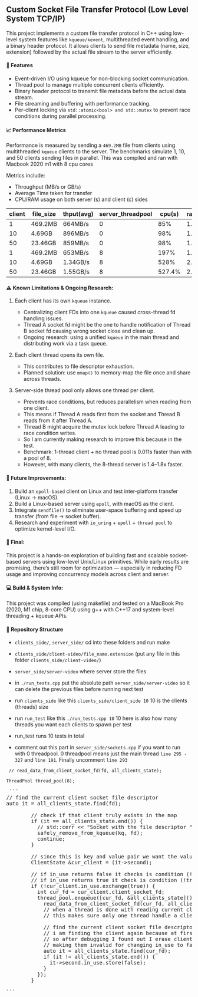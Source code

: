 ## Custom Socket File Transfer Protocol (Low Level System TCP/IP)

This project implements a custom file transfer protocol in C++ using low-level system features like `kqueue/kevent`, multithreaded event handling, and a binary header protocol.
It allows clients to send file metadata (name, size, extension) followed by the actual file stream to the server efficiently.

#### 🔧 Features

- Event-driven I/O using kqueue for non-blocking socket communication.
- Thread pool to manage multiple concurrent clients efficiently.
- Binary header protocol to transmit file metadata before the actual data stream.
- File streaming and buffering with performance tracking.
- Per-client locking via `std::atomic<bool> and std::mutex` to prevent race conditions during parallel processing.

#### 📈 Performance Metrics

Performance is measured by sending a `469.2MB` file from clients using multithreaded `kqueue` clients to the server.
The benchmarks simulate 1, 10, and 50 clients sending files in parallel.
This was compiled and ran with Macbook 2020 m1 with 8 cpu cores

Metrics include:

- Throughput (MB/s or GB/s)
- Average Time taken for transfer
- CPU/RAM usage on both server (s) and client (c) sides

| client | file_size | thput(avg) | server_threadpool | cpu(s) | ram(s) | cpu(c) | ram(c) | avg_time | min_time | max_time |
| ------ | --------- | ---------- | ----------------- | ------ | ------ | ------ | ------ | -------- | -------- | -------- |
| 1      | 469.2MB   | 664MB/s    | 0                 | 85%    | 1.1MB  | 35%    | 1.1MB  | 0.7062s  | 0.6604s  | 0.8689s  |
| 10     | 4.69GB    | 896MB/s    | 0                 | 98%    | 1.8MB  | 50%    | 1.7MB  | 5.1114s  | 4.2384s  | 5.7717s  |
| 50     | 23.46GB   | 859MB/s    | 0                 | 98%    | 1.8MB  | 51%    | 2.7MB  | 27.305s  | 24.788s  | 30.330s  |
| 1      | 469.2MB   | 653MB/s    | 8                 | 197%   | 1.5MB  | --     | 1.0MB  | 0.7177s  | 0.6723s  | 0.8212s  |
| 10     | 4.69GB    | 1.34GB/s   | 8                 | 528%   | 2.0MB  | 73.8%  | 1.7MB  | 3.4927s  | 3.2031s  | 4.0791s  |
| 50     | 23.46GB   | 1.55GB/s   | 8                 | 527.4% | 2.9MB  | 145.8% | 3.5MB  | 15.042s  | 13.942s  | 16.999s  |

#### ⚠️ Known Limitations & Ongoing Research:

1. Each client has its own `kqueue` instance.

   - Centralizing client FDs into one `kqueue` caused cross-thread fd handling issues.
   - Thread A socket fd might be the one to handle notification of Thread B socket fd causing wrong socket close and clean up.
   - Ongoing research: using a unified `kqueue` in the main thread and distributing work via a task queue.

2. Each client thread opens its own file.

   - This contributes to file descriptor exhaustion.
   - Planned solution: use `mmap()` to memory-map the file once and share across threads.

3. Server-side thread pool only allows one thread per client.
   - Prevents race conditions, but reduces parallelism when reading from one client.
   - This means if Thread A reads first from the socket and Thread B reads from it after Thread A.
   - Thread B might acquire the mutex lock before Thread A leading to race condition writes.
   - So I am currently making research to improve this because in the test.
   - Benchmark: 1-thread client + no thread pool is 0.011s faster than with a pool of 8.
   - However, with many clients, the 8-thread server is 1.4–1.8x faster.

#### 🧪 Future Improvements:

1. Build an `epoll-based` client on Linux and test inter-platform transfer (Linux → macOS).
2. Build a Linux-based server using `epoll`, with macOS as the client.
3. Integrate `sendfile()` to eliminate user-space buffering and speed up transfer (from file -> socket buffer).
4. Research and experiment with `io_uring` + `epoll` + `thread pool` to optimize kernel-level I/O.

#### 💬 Final:

This project is a hands-on exploration of building fast and scalable socket-based servers using low-level Unix/Linux primitives.
While early results are promising, there’s still room for optimization — especially in reducing FD usage and improving concurrency models across client and server.

#### 💻 Build & System Info:

This project was compiled (using makefile) and tested on a MacBook Pro (2020, M1 chip, 8-core CPU) using g++ with C++17 and system-level threading + kqueue APIs.

#### 🔗 Repository Structure

- `clients_side/`, `server_side/` cd into these folders and run make
- `clients_side/client-video/file_name.extension` (put any file in this folder `clients_side/client-video/`)
- `server_side/server-video` where server store the files
- in `./run_tests.cpp` put the absolute path `server_side/server-video` so it can delete the previous files before running next test

- run `clients_side` like this `clients_side/client_side 10` 10 is the clients (threads) size
- run `run_test` like this `./run_tests.cpp 10` 10 here is also how many threads you want each clients to spawn per test
- run_test runs 10 tests in total

- comment out this part in `server_side/sockets.cpp` if you want to run with 0 threadpool. 0 threadpool means just the main thread `line 295 - 327` and `line 191`. Finally uncomment `line 293`

` // read_data_from_client_socket_fd(fd, all_clients_state);`

`ThreadPool thread_pool(8);`

<pre> ```
// find the current client socket file descriptor
auto it = all_clients_state.find(fd);

        // check if that client truly exists in the map
        if (it == all_clients_state.end()) {
          // std::cerr << "Socket with the file descriptor " << fd << " not found in client states" << std::endl;
          safely_remove_from_kqueue(kq, fd);
          continue;
        }

        // since this is key and value pair we want the value which is ->second, ->first is the key
        ClientState &cur_client = (it->second);

        // if in_use returns false it checks is condition (!true)? Yeah (false satisfies !true)... it updates the value to true
        // if in_use returns true it check is condition (!true)? No (true does not satisfy !true)... it still updates the value to true
        if (!cur_client.in_use.exchange(true)) {
          int cur_fd = cur_client.client_socket_fd;
          thread_pool.enqueue([cur_fd, &all_clients_state]() {
            read_data_from_client_socket_fd(cur_fd, all_clients_state);
            // when a thread is done with reading current client it returns its in_use to false
            // this makes sure only one thread handle a client at a time

            // find the current client socket file descriptor
            // i am finding the client again because at first I was cleaning up the client in the threadpool (changed this logic)
            // so after debugging I found out I erase clients in read_data_from_client_socket_fd
            // making them invalid for changing in_use to false which is what I am fixing here for segfault
            auto it = all_clients_state.find(cur_fd);
            if (it != all_clients_state.end()) {
              it->second.in_use.store(false);
            }
          });
        }

``` </pre>
